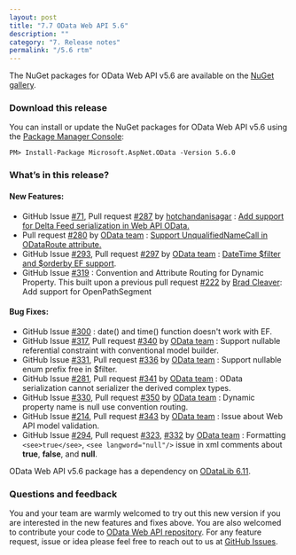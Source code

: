 ```yaml
---
layout: post
title: "7.7 OData Web API 5.6"
description: ""
category: "7. Release notes"
permalink: "/5.6 rtm"
---
```


The NuGet packages for OData Web API v5.6 are available on the [NuGet gallery](https://www.nuget.org/).

### Download this release

You can install or update the NuGet packages for OData Web API v5.6 using the [Package Manager Console](http://docs.nuget.org/docs/start-here/using-the-package-manager-console):

```
PM> Install-Package Microsoft.AspNet.OData -Version 5.6.0
```

### What’s in this release?

#### New Features:

* GitHub Issue [#71](https://github.com/OData/WebApi/issues/71), Pull request [#287](https://github.com/OData/WebApi/pull/287) by [hotchandanisagar](https://github.com/hotchandanisagar) : [Add support for Delta Feed serialization in Web API OData.](http://odata.github.io/WebApi/#04-21-Set-namespaces-for-operations)
* Pull request [#280](https://github.com/OData/WebApi/pull/280) by [OData team](https://github.com/OData) : [Support UnqualifiedNameCall in ODataRoute attribute.](http://odata.github.io/WebApi/#06-01-custom-url-parsing)
* GitHub Issue [#293](https://github.com/OData/WebApi/issues/293), Pull request [#297](https://github.com/OData/WebApi/pull/297) by [OData team](https://github.com/OData) : [DateTime $filter and $orderby EF support](http://odata.github.io/WebApi/#04-01-datetime-support).
* GitHub Issue [#319](https://github.com/OData/WebApi/issues/319) : Convention and Attribute Routing for Dynamic Property. This built upon a previous pull request [#222](https://github.com/OData/WebApi/pull/222) by [Brad Cleaver](https://github.com/ificator): Add support for OpenPathSegment

#### Bug Fixes:

* GitHub Issue [#300](https://github.com/OData/WebApi/issues/300) : date() and time() function doesn't work with EF.
* GitHub Issue [#317](https://github.com/OData/WebApi/issues/317), Pull request [#340](https://github.com/OData/WebApi/pull/340) by [OData team](https://github.com/OData) : Support nullable referential constraint with conventional model builder.
* GitHub Issue [#331](https://github.com/OData/WebApi/issues/331), Pull request [#336](https://github.com/OData/WebApi/pull/336) by [OData team](https://github.com/OData) : Support nullable enum prefix free in $filter.
* GitHub Issue [#281](https://github.com/OData/WebApi/issues/218), Pull request [#341](https://github.com/OData/WebApi/pull/341) by [OData team](https://github.com/OData) : OData serialization cannot serializer the derived complex types.
* GitHub Issue [#330](https://github.com/OData/WebApi/issues/330), Pull request [#350](https://github.com/OData/WebApi/pull/350) by [OData team](https://github.com/OData) : Dynamic property name is null use convention routing.
* GitHub Issue [#214](https://github.com/OData/WebApi/issues/214), Pull request [#343](https://github.com/OData/WebApi/pull/343) by [OData team](https://github.com/OData) : Issue about Web API model validation.
* GitHub Issue [#294](https://github.com/OData/WebApi/issues/294), Pull request [#323](https://github.com/OData/WebApi/pull/323), [#332](https://github.com/OData/WebApi/pull/332) by [OData team](https://github.com/OData) : Formatting `<see>true</see>`, `<see langword="null"/>` issue in xml comments about **true**, **false**, and **null**. 

OData Web API v5.6 package has a dependency on [ODataLib 6.11](https://www.nuget.org/packages/Microsoft.OData.Core/6.11.0).

### Questions and feedback

You and your team are warmly welcomed to try out this new version if you are interested in the new features and fixes above. You are also welcomed to contribute your code to [OData Web API repository](https://github.com/OData/WebApi). For any feature request, issue or idea please feel free to reach out to us at 
[GitHub Issues](https://github.com/OData/WebApi/issues). 

